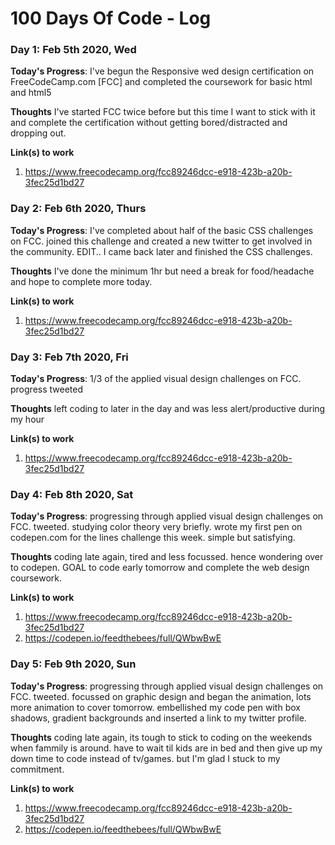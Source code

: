 # 100 Days Of Code - Log

### Day 1: Feb 5th 2020, Wed

**Today's Progress**: I've begun the Responsive wed design certification on FreeCodeCamp.com [FCC] and completed the coursework for basic html and html5

**Thoughts** I've started FCC twice before but this time I want to stick with it and complete the certification without getting bored/distracted and dropping out.

**Link(s) to work**
1. https://www.freecodecamp.org/fcc89246dcc-e918-423b-a20b-3fec25d1bd27

### Day 2: Feb 6th 2020, Thurs

**Today's Progress**: I've completed about half of the basic CSS challenges on FCC. joined this challenge and created a new twitter to get involved in the community. EDIT.. I came back later and finished the CSS challenges.

**Thoughts** I've done the minimum 1hr but need a break for food/headache and hope to complete more today. 

**Link(s) to work**
1. https://www.freecodecamp.org/fcc89246dcc-e918-423b-a20b-3fec25d1bd27

### Day 3: Feb 7th 2020, Fri

**Today's Progress**: 1/3 of the applied visual design challenges on FCC. progress tweeted

**Thoughts** left coding to later in the day and was less alert/productive during my hour

**Link(s) to work**
1. https://www.freecodecamp.org/fcc89246dcc-e918-423b-a20b-3fec25d1bd27

### Day 4: Feb 8th 2020, Sat

**Today's Progress**: progressing through applied visual design challenges on FCC. tweeted. studying color theory very briefly. wrote my first pen on codepen.com for the lines challenge this week. simple but satisfying.

**Thoughts** coding late again, tired and less focussed. hence wondering over to codepen. GOAL to code early tomorrow and complete the web design coursework. 

**Link(s) to work**
1. https://www.freecodecamp.org/fcc89246dcc-e918-423b-a20b-3fec25d1bd27
2. https://codepen.io/feedthebees/full/QWbwBwE

### Day 5: Feb 9th 2020, Sun

**Today's Progress**: progressing through applied visual design challenges on FCC. tweeted. focussed on graphic design and began the animation, lots more animation to cover tomorrow. embellished my code pen with box shadows, gradient backgrounds and inserted a link to my twitter profile. 

**Thoughts** coding late again, its tough to stick to coding on the weekends when fammily is around. have to wait til kids are in bed and then give up my down time to code instead of tv/games. but I'm glad I stuck to my commitment. 

**Link(s) to work**
1. https://www.freecodecamp.org/fcc89246dcc-e918-423b-a20b-3fec25d1bd27
2. https://codepen.io/feedthebees/full/QWbwBwE

